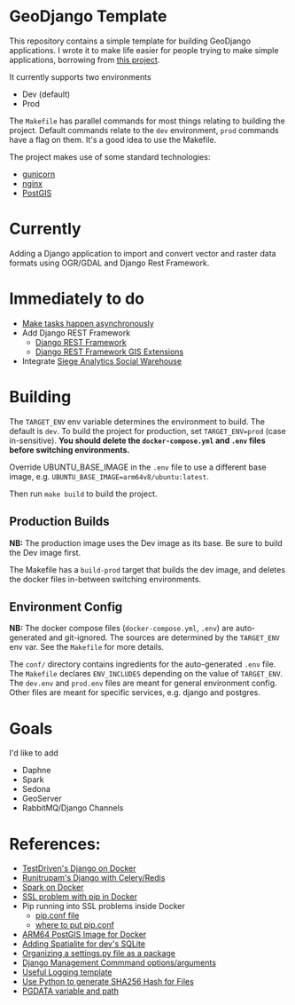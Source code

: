 # GeoDjango Template

This repository contains a simple template for building GeoDjango applications. I wrote it to make life easier for people trying to make simple applications, borrowing from [this project][1].

It currently supports two environments

- Dev (default)
- Prod

The `Makefile` has parallel commands for most things relating to building the project. Default commands relate to the `dev` environment, `prod` commands have a flag on them.
It's a good idea to use the Makefile.

The project makes use of some standard technologies:

- [gunicorn][2]
- [nginx][3]
- [PostGIS][4]

# Currently 

Adding a Django application to import and convert vector and raster data formats using OGR/GDAL and Django Rest Framework.

# Immediately to do

- [Make tasks happen asynchronously](13)
- Add Django REST Framework
  - [Django REST Framework](16)
  - [Django REST Framework GIS Extensions](17)
- Integrate [Siege Analytics Social Warehouse](18)

# Building

The `TARGET_ENV` env variable determines the environment to build. The default is `dev`. To build the project for production, set `TARGET_ENV=prod` (case in-sensitive). **You should delete the `docker-compose.yml` and `.env` files before switching environments.**

Override UBUNTU_BASE_IMAGE in the `.env` file to use a different base image, e.g. `UBUNTU_BASE_IMAGE=arm64v8/ubuntu:latest`.

Then run `make build` to build the project.

## Production Builds

**NB:** The production image uses the Dev image as its base. Be sure to build the Dev image first.

The Makefile has a `build-prod` target that builds the dev image, and deletes the docker files in-between switching environments.

## Environment Config

**NB:** The docker compose files (`docker-compose.yml`, `.env`) are auto-generated and git-ignored. The sources are determined by the `TARGET_ENV` env var. See the `Makefile` for more details.

The `conf/` directory contains ingredients for the auto-generated `.env` file. The `Makefile` declares `ENV_INCLUDES` depending on the value of `TARGET_ENV`. The `dev.env` and `prod.env` files are meant for general environment config. Other files are meant for specific services, e.g. django and postgres.

# Goals

I'd like to add

- Daphne
- Spark
- Sedona
- GeoServer
- RabbitMQ/Django Channels


# References:

- [TestDriven's Django on Docker][1]
- [Runitrupam's Django with Celery/Redis][5]
- [Spark on Docker][6]
- [SSL problem with pip in Docker](7)
- Pip running into SSL problems inside Docker
  - [pip.conf file](8)
  - [where to put pip.conf](9)
- [ARM64 PostGIS Image for Docker](10)
- [Adding Spatialite for dev's SQLite](11)
- [Organizing a settings.py file as a package](12)
- [Django Management Commmand options/arguments](14)
- [Useful Logging template](15)
- [Use Python to generate SHA256 Hash for Files](19)
- [PGDATA variable and path](20)

[1]: https://testdriven.io/blog/dockerizing-django-with-postgres-gunicorn-and-nginx/?utm_source=pocket_saves
[2]: https://gunicorn.org
[3]: https://www.nginx.com
[4]: https://www.postgis.net
[5]: https://github.com/runitrupam/Django-Docker-Compose-Celery-Redis-PostgreSQL
[6]: https://medium.com/@SaphE/testing-apache-spark-locally-docker-compose-and-kubernetes-deployment-94d35a54f222
[7]: https://stackoverflow.com/questions/25981703/pip-install-fails-with-connection-error-ssl-certificate-verify-failed-certi/73745221
[8]: https://stackoverflow.com/questions/59287824/specifying-multiple-trusted-hosts-in-pip-conf
[9]: https://stackoverflow.com/questions/38869231/python-cant-find-the-file-pip-conf
[10]: https://github.com/Tob1as/docker-postgresql-postgis
[11]: https://zoomadmin.com/HowToInstall/UbuntuPackage/spatialite-bin
[12]: https://www.reddit.com/r/django/comments/l9s3r4/how_do_you_organize_your_settingspy_file_to_keep/
[13]: https://pub.aimind.so/download-large-file-in-python-with-beautiful-progress-bar-f4f86b394ad7
[14]: https://simpleisbetterthancomplex.com/tutorial/2018/08/27/how-to-create-custom-django-management-commands.html
[15]: https://www.crowdstrike.com/guides/python-logging/logging-with-django/
[16]: https://www.django-rest-framework.org
[17]: https://github.com/openwisp/django-rest-framework-gis
[18]: https://github.com/siege-analytics/socialwarehouse
[19]: https://gist.github.com/jakekara/078899caaf8d5e6c74ef58d16ce7e703
[20]: https://www.postgresql.org/docs/16/storage-file-layout.html